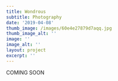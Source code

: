 ```yaml
---
title: Wondrous
subtitle: Photography
date: '2019-04-08'
thumb_image: /images/60e4e27879d7aqq.jpg
thumb_image_alt: ''
image: ''
image_alt: ''
layout: project
excerpt: ''
---
```

COMING SOON